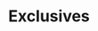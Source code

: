 ---
title: Exclusives
items: 
    - {
        colors: 
            [
                {color: White, image: ../images/exclusives/dri-fit-white.png},
                {color: Blue, image: ../images/exclusives/dri-fit-blue.png},
                {color: Red, image: ../images/exclusives/dri-fit-red.png},
                {color: Yellow, image: ../images/exclusives/dri-fit-yellow.png},
            ],
        link: https://www.byjack.com/collections/dark-ace/products/chain-out-tee?variant=31879580844135,
        price: '19.99',
        sizes: [S, M, L],
        item: chain-out-tee
        }
    - {
        colors: [ {color: White, image: ../images/exclusives/ex1.jpg}, {color: Black, image: ../images/exclusives/ex2.jpg}],
        link: https://www.byjack.com/collections/dark-ace/products/graveyard-tee?variant=31880322121831,
        price: '19.99',
        sizes: [S, M, L],
        item: graveyard-tee
        }
    - {
        image: ../images/exclusives/ex3.jpg, 
        colors: [ {color: White, image: ../images/exclusives/ex1.jpg}, {color: Black, image: ../images/exclusives/ex2.jpg}],
        link: https://www.byjack.com/collections/dark-ace/products/dark-ace-can-cooler,
        price: '19.99',
        sizes: [S, M, L],
        item: can-cooler
        }
    - {
        colors: [ {color: White, image: ../images/exclusives/ex1.jpg}, {color: Black, image: ../images/exclusives/ex2.jpg}],
        link: https://www.byjack.com/collections/dark-ace/products/death-font-hat?variant=32091874820199,
        price: '19.99',
        sizes: [S, M, L],
        item: death-font-hat
        }
    - {
        colors: [ {color: White, image: ../images/exclusives/ex1.jpg}, {color: Black, image: ../images/exclusives/ex2.jpg}],
        link: https://www.byjack.com/collections/dark-ace/products/chain-out-tee?variant=31879580844135,
        price: '19.99',
        sizes: [S, M, L],
        item: chain-out-dri-fit
        }
    - {
        colors: [ {color: White, image: ../images/exclusives/ex1.jpg}, {color: Black, image: ../images/exclusives/ex2.jpg}],
        link: https://www.byjack.com/collections/dark-ace/products/chain-out-tee?variant=31879580844135,
        price: '19.99',
        sizes: [S, M, L],
        item: hoodie
        }
---